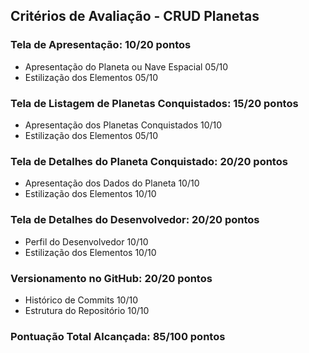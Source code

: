## Critérios de Avaliação - CRUD Planetas

### Tela de Apresentação: 10/20 pontos

- Apresentação do Planeta ou Nave Espacial 05/10
- Estilização dos Elementos 05/10

### Tela de Listagem de Planetas Conquistados: 15/20 pontos

- Apresentação dos Planetas Conquistados 10/10
- Estilização dos Elementos 05/10

### Tela de Detalhes do Planeta Conquistado: 20/20 pontos

- Apresentação dos Dados do Planeta 10/10
- Estilização dos Elementos 10/10

### Tela de Detalhes do Desenvolvedor: 20/20 pontos

- Perfil do Desenvolvedor 10/10
- Estilização dos Elementos 10/10

### Versionamento no GitHub: 20/20 pontos

- Histórico de Commits 10/10
- Estrutura do Repositório 10/10

### Pontuação Total Alcançada: 85/100 pontos
